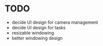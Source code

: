 # TODO

- decide UI design for camera management
- decide UI design for tasks
- resizable windowing
- better windowing design

